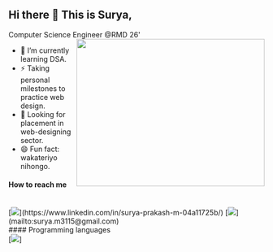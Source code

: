 ## Hi there 👋 This is Surya,
Computer Science Engineer @RMD 26'
<img src="https://i.pinimg.com/originals/93/de/f6/93def6964d887005431cb95589c5ae3d.gif" align="right" width="370" height="290">
- 🌱 I’m currently learning DSA.
- ⚡ Taking personal milestones to practice web design.
- 🔭 Looking for placement in web-designing sector.
- 😄 Fun fact: wakateriyo nihongo.

#### How to reach me
<br/>
[<img src="https://img.shields.io/badge/LinkedIn-0077B5?style=for-the-badge&logo=linkedin&logoColor=white" />](https://www.linkedin.com/in/surya-prakash-m-04a11725b/)
[<img src="https://img.shields.io/badge/Gmail-D14836?style=for-the-badge&logo=gmail&logoColor=white" />](mailto:surya.m3115@gmail.com)
<br/>
#### Programming languages
<br/>
[<img src="https://img.shields.io/badge/Java-ED8B00?style=for-the-badge&logo=openjdk&logoColor=white" />]



<!--
**buckysurya/buckysurya** is a ✨ _special_ ✨ repository because its `README.md` (this file) appears on your GitHub profile.

Here are some ideas to get you started:

- 🔭 I’m currently working on ...
- 🌱 I’m currently learning ...
- 👯 I’m looking to collaborate on ...
- 🤔 I’m looking for help with ...
- 💬 Ask me about ...
- 📫 How to reach me: ...
- 😄 Pronouns: ...
- ⚡ Fun fact: ...
-->
